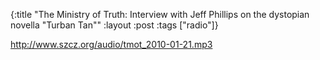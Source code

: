 {:title "The Ministry of Truth: Interview with Jeff Phillips on the dystopian novella \"Turban Tan\""
:layout :post
:tags  ["radio"]}

<http://www.szcz.org/audio/tmot_2010-01-21.mp3>


